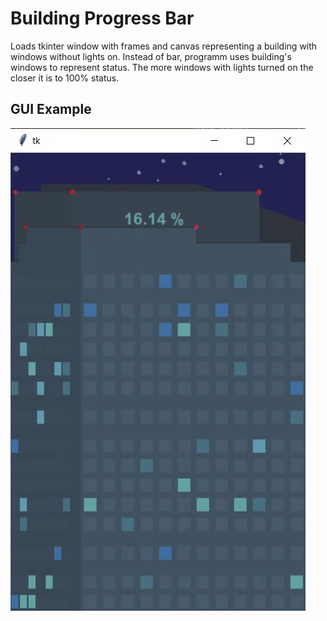 # Building Progress Bar

Loads tkinter window with frames and canvas representing a building with windows without lights on. Instead of bar, programm uses building's windows to represent status. The more windows with lights turned on the closer it is to 100% status.

## GUI Example

![](tallbuildingpresentation.gif)
